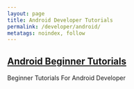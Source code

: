 ```yaml
---
layout: page
title: Android Developer Tutorials
permalink: /developer/android/
metatags: noindex, follow
---
```

<div class="square">
    <h2><a href="/developer/android/beginner/">Android Beginner Tutorials</a></h2>
	<p> Beginner Tutorials For Android Developer</p>
</div>
